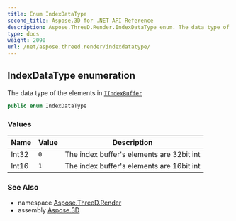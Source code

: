 ```yaml
---
title: Enum IndexDataType
second_title: Aspose.3D for .NET API Reference
description: Aspose.ThreeD.Render.IndexDataType enum. The data type of the elements in IIndexBuffer
type: docs
weight: 2090
url: /net/aspose.threed.render/indexdatatype/
---
```

## IndexDataType enumeration

The data type of the elements in [`IIndexBuffer`](../iindexbuffer/)

```csharp
public enum IndexDataType
```

### Values

| Name | Value | Description |
| --- | --- | --- |
| Int32 | `0` | The index buffer's elements are 32bit int |
| Int16 | `1` | The index buffer's elements are 16bit int |

### See Also

* namespace [Aspose.ThreeD.Render](../../aspose.threed.render/)
* assembly [Aspose.3D](../../)


